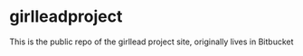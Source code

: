 # girlleadproject
This is the public repo of the girllead project site, originally lives in Bitbucket
